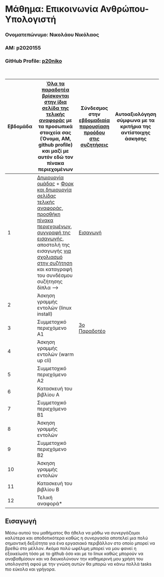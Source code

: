 # Μάθημα: Επικοινωνία Ανθρώπου-Υπολογιστή

### Ονοματεπώνυμο: Νικολάου Νικόλαος  
### ΑΜ: p2020155  
### GitHub Profile: [p20niko](https://github.com/p20niko)  
<br />


| Εβδομάδα | [Όλα τα παραδοτέα βρίσκονται στην ίδια σελίδα της τελικής αναφοράς](https://courses-ionio.github.io/help/deliverables/) με τα προσωπικά στοιχεία σας (Όνομα, ΑΜ, github profile) και μαζί με αυτόν εδώ τον πίνακα περιεχομένων | Σύνδεσμος στην [εβδομαδιαία παρουσίαση προόδου στις συζητήσεις](https://github.com/courses-ionio/help/discussions/categories/show-and-tell) | Αυτοαξιολόγηση σύμφωνα με τα κριτήρια της αντίστοιχης άσκησης |
| --- | --- | --- | --- |
| 1 |  [Δημιουργία ομάδας](https://github.com/courses-ionio/hci/discussions/1794) + [Φορκ και δημιουργία σελίδας τελικής αναφοράς](https://courses-ionio.github.io/help/guide/), [προσθήκη πίνακα περιεχομένων](https://raw.githubusercontent.com/courses-ionio/hci/master/README.md), [συγγραφή της εισαγωγής](https://courses-ionio.github.io/help/intro/), αποστολή της εισαγωγής [για σχολιασμό στην συζήτηση](https://github.com/courses-ionio/help/discussions/categories/show-and-tell) και καταγραφή του συνδέσμου συζήτησης δίπλα --> | [Εισαγωγή](https://github.com/courses-ionio/help/discussions/919) | |
| 2 | Άσκηση γραμμής εντολών (linux install) | | |
| 3 | Συμμετοχικό περιεχόμενο A1 |[3o Παραδοτέο](https://github.com/courses-ionio/help/discussions/1209) | | 
| 4 | Άσκηση γραμμής εντολών (warm up cli) | | |
| 5 | Συμμετοχικό περιεχόμενο A2 | | |
| 6 | Κατασκευή του βιβλίου Α | | |
| 7 | Συμμετοχικό περιεχόμενο B1 | | |
| 8 | Άσκηση γραμμής εντολών | | |
| 9 | Συμμετοχικό περιεχόμενο B2 | | |
| 10 | Άσκηση γραμμής εντολών | | |
| 11 | Κατασκευή του βιβλίου Β | | |
| 12 | Τελική αναφορά* | | |

## Εισαγωγή 
Μέσω αυτού του μαθήματος θα ήθελα να μάθω να συνεργάζομαι καλύτερα και αποδοτικότερα καθώς η συνεργασία αποτελεί μια πολύ σημαντική δεξιότητα για ένα εργασιακό περιβάλλον στο οποίο μπορεί να βρεθώ στο μέλλον. Ακόμα πολύ ωφέλιμη μπορεί να μου φανεί η εξοικείωση τόσο με το github όσο και με το linux καθώς μπορούν να αναβαθμίσουν και να διευκολύνουν την καθημερινή μου χρήση του υπολογιστή αφού με την γνώση αυτών θα μπορώ να κάνω πολλά tasks πιο εύκολα και γρήγορα.
